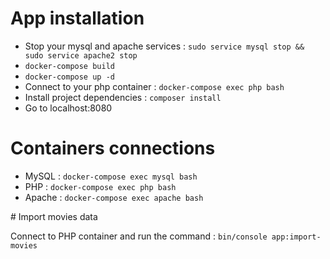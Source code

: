 # App installation

- Stop your mysql and apache services : ```sudo service mysql stop && sudo service apache2 stop```
- ```docker-compose build```
- ```docker-compose up -d```
- Connect to your php container : ```docker-compose exec php bash```
- Install project dependencies : ```composer install```
- Go to localhost:8080


# Containers connections

- MySQL : ```docker-compose exec mysql bash```
- PHP : ```docker-compose exec php bash```
- Apache : ```docker-compose exec apache bash```

# Import movies data

Connect to PHP container and run the command :
```bin/console app:import-movies```
